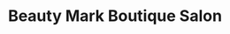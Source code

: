 ---
title: "Beauty Mark Boutique Salon"
url: /wauwatosa/beauty-mark-boutique-salon/
shop: Kosmetik
---